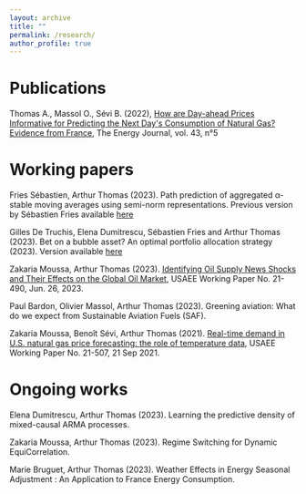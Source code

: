 ```yaml
---
layout: archive
title: ""
permalink: /research/
author_profile: true
---
```


Publications
=====

Thomas A., Massol O., Sévi B. (2022), [How are Day-ahead Prices Informative for Predicting the Next Day's Consumption of Natural Gas? Evidence from France](https://www.iaee.org/energyjournal/article/3875), The Energy Journal, vol. 43, n°5


Working papers
=====


Fries Sébastien, Arthur Thomas (2023). Path prediction of aggregated α-stable moving averages using semi-norm representations. Previous version by Sébastien Fries available [here](https://arxiv.org/abs/1809.03631) 

Gilles De Truchis, Elena Dumitrescu, Sébastien Fries and Arthur Thomas (2023). Bet on a bubble asset? An optimal portfolio allocation strategy (2023). Version available <a href="/files/Bubble_optim.pdf" download="Bubble_optim.pdf">
  here
</a>

Zakaria Moussa, Arthur Thomas (2023). [Identifying Oil Supply News Shocks and Their Effects on the Global Oil Market](https://papers.ssrn.com/sol3/papers.cfm?abstract_id=3812529#), USAEE Working Paper No. 21-490, Jun. 26, 2023.

Paul Bardon, Olivier Massol, Arthur Thomas (2023). Greening aviation: What do we expect from Sustainable Aviation Fuels (SAF). 

Zakaria Moussa, Benoît Sévi, Arthur Thomas (2021). [Real-time demand in U.S. natural gas price forecasting: the role of temperature data](https://papers.ssrn.com/sol3/papers.cfm?abstract_id=3880809), USAEE Working Paper No. 21-507, 21 Sep 2021.



Ongoing works
=====

Elena Dumitrescu, Arthur Thomas (2023). Learning the predictive density of mixed-causal ARMA processes. 

Zakaria Moussa, Arthur Thomas (2023). Regime Switching for Dynamic EquiCorrelation. 

Marie Bruguet, Arthur Thomas (2023). Weather Effects in Energy Seasonal Adjustment : An Application to France Energy Consumption. 


